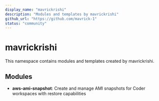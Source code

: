 ```yaml
---
display_name: "mavrickrishi"
description: "Modules and templates by mavrickrishi"
github_url: "https://github.com/mavrick-1"
status: "community"
---
```


# mavrickrishi

This namespace contains modules and templates created by mavrickrishi.

## Modules

- **aws-ami-snapshot**: Create and manage AMI snapshots for Coder workspaces with restore capabilities
